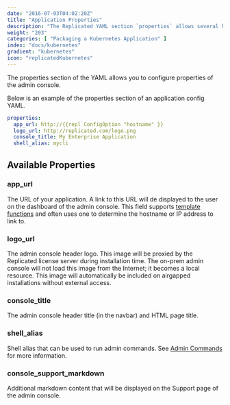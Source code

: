 ```yaml
---
date: "2016-07-03T04:02:20Z"
title: "Application Properties"
description: "The Replicated YAML section `properties` allows several high level items to be defined."
weight: "203"
categories: [ "Packaging a Kubernetes Application" ]
index: "docs/kubernetes"
gradient: "kubernetes"
icon: "replicatedKubernetes"
---
```


The properties section of the YAML allows you to configure properties of the admin console.

Below is an example of the properties section of an application config YAML.

```yaml
properties:
  app_url: http://{{repl ConfigOption "hostname" }}
  logo_url: http://replicated.com/logo.png
  console_title: My Enterprise Application
  shell_alias: mycli
```

## Available Properties
### app_url
The URL of your application. A link to this URL will de displayed to the user on the dashboard of the admin console. This
field supports [template functions](/docs/packaging-an-application/template-functions/) and often uses one to determine the
hostname or IP address to link to.

### logo_url
The admin console header logo.  This image will be proxied by the Replicated license server during installation time. The
on-prem admin console will not load this image from the Internet; it becomes a local resource. This image will automatically
be included on airgapped installations without external access.

### console_title
The admin console header title (in the navbar) and HTML page title.

### shell_alias
Shell alias that can be used to run admin commands. See [Admin Commands](/docs/packaging-an-application/admin-commands/)
for more information.

### console_support_markdown
Additional markdown content that will be displayed on the Support page of the admin console.
